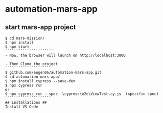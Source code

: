 # automation-mars-app #
## start mars-app project ##
```````````````````````
$ cd mars-mission/
$ npm install
$ npm start
``````````````````````
- Now, the browser will launch on http://localhost:3000

- Then Clone the project
``````````````````````
$ github.com/eugen06/automation-mars-app.git
$ cd automation-mars-app/
$ npm install cypress --save-dev
$ npx cypress run 
or
$ npx cypress run --spec .\cypress\e2e\ViewTest.cy.js  (specific spec)
`````````````````````
## Installations ##
Install VS Code
